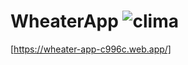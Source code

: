 # WheaterApp ![clima](https://github.com/LeoSebastian23/app-wheater/assets/112297703/cddb8eb3-320d-45be-9b16-6d5f1609208a)


[https://wheater-app-c996c.web.app/]


